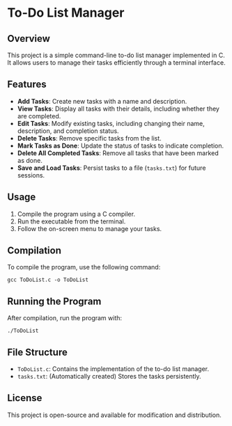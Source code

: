 # To-Do List Manager

## Overview
This project is a simple command-line to-do list manager implemented in C. It allows users to manage their tasks efficiently through a terminal interface.

## Features
- **Add Tasks**: Create new tasks with a name and description.
- **View Tasks**: Display all tasks with their details, including whether they are completed.
- **Edit Tasks**: Modify existing tasks, including changing their name, description, and completion status.
- **Delete Tasks**: Remove specific tasks from the list.
- **Mark Tasks as Done**: Update the status of tasks to indicate completion.
- **Delete All Completed Tasks**: Remove all tasks that have been marked as done.
- **Save and Load Tasks**: Persist tasks to a file (`tasks.txt`) for future sessions.

## Usage
1. Compile the program using a C compiler.
2. Run the executable from the terminal.
3. Follow the on-screen menu to manage your tasks.

## Compilation
To compile the program, use the following command:
```
gcc ToDoList.c -o ToDoList
```

## Running the Program
After compilation, run the program with:
```
./ToDoList
```

## File Structure
- `ToDoList.c`: Contains the implementation of the to-do list manager.
- `tasks.txt`: (Automatically created) Stores the tasks persistently.

## License
This project is open-source and available for modification and distribution.
